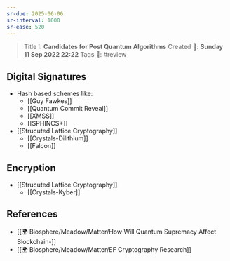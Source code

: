 ```yaml
---
sr-due: 2025-06-06
sr-interval: 1000
sr-ease: 520
---
```


> Title ❕: **Candidates for Post Quantum Algorithms**
> Created 📅: **Sunday 11 Sep 2022 22:22**
  Tags 📎: #review

## Digital Signatures
- Hash based schemes like:
	- [[Guy Fawkes]]
	- [[Quantum Commit Reveal]]
	- [[XMSS]]
	- [[SPHINCS+]]
- [[Strucuted Lattice Cryptography]]
	- [[Crystals-Dilithium]]
	- [[Falcon]]

## Encryption
- [[Strucuted Lattice Cryptography]]
	- [[Crystals-Kyber]]

## References 
- [[🌍 Biosphere/Meadow/Matter/How Will Quantum Supremacy Affect Blockchain-]]
- [[🌍 Biosphere/Meadow/Matter/EF Cryptography Research]]